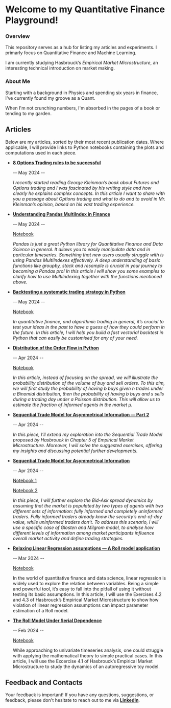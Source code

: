 # Welcome to my Quantitative Finance Playground!

### Overview
This repository serves as a hub for listing my articles and experiments. I primarly focus on Quantitative Finance and Machine Learning.

I am currently studying Hasbrouck’s *Empirical Market Microstructure*, an interesting technical introduction on market making.

### About Me
Starting with a background in Physics and spending six years in finance, I've currently found my groove as a Quant.

When I'm not crunching numbers, I'm absorbed in the pages of a book or tending to my garden.

## Articles
Below are my articles, sorted by their most recent publication dates. Where applicable, I will provide links to Python notebooks containing the plots and computations used in each piece.


- [**8 Options Trading rules to be successful**](https://medium.com/@lu.battistoni/8-options-trading-rules-to-be-successful-5418f469137f)
  
   -- May 2024 --

  *I recently started reading George Kleinman’s book about Futures and Options trading and I was fascinated by his writing style and how clearly he explains complex concepts.
  In this article I want to share with you a passage about Options trading and what to do and to avoid in Mr. Kleinman’s opinion, based on his vast trading experience.*


- [**Understanding Pandas MultiIndex in Finance**](https://medium.com/@lu.battistoni/understanding-pandas-multiindex-in-finance-cdfdda16f792)
  
   -- May 2024 --

  [Notebook](https://github.com/Peropero0/quantitative_finance_playground/blob/main/notebooks/general_python_tutorials/multiindexing_tutorial.ipynb)

  *Pandas is just a great Python library for Quantitative Finance and Data Science in general. It allows you to easily manipulate data and in particular timeseries. Something that new users usually struggle with is using Pandas MultiIndexes effectively. A deep understanding of basic functions like groupby, stack and resample is crucial in your journey to becoming a Pandas pro! In this article I will show you some examples to clarify how to use MultiIndexing together with the functions mentioned above.*


- [**Backtesting a systematic trading strategy in Python**](https://medium.com/@lu.battistoni/backtesting-a-systematic-trading-strategy-in-python-e08263e888ab)
  
   -- May 2024 --

  [Notebook](https://github.com/Peropero0/quantitative_finance_playground/blob/main/notebooks/simple_vectorial_backtest/simple_vectorial_backtest.ipynb)

  *In quantitative finance, and algorithmic trading in general, it’s crucial to test your ideas in the past to have a guess of how they could perform in the future. In this article, I will help you build a fast vectorial backtest in Python that can easily be customised for any of your need.*

- [**Distribution of the Order Flow in Python**](https://medium.com/technological-singularity/distribution-of-the-order-flow-in-python-d7ba059dbf13)
  
   -- Apr 2024 --

  [Notebook](https://github.com/Peropero0/quantitative_finance_playground/blob/main/notebooks/Hasbrouck_Market_Microstructure/sequential_trade_model_part_3.ipynb)

  *In this article, instead of focusing on the spread, we will illustrate the probability distribution of the volume of buy and sell orders. To this aim, we will first study the probability of having b buys given n trades under a Binomial distribution, then the probability of having b buys and s sells during a trading day under a Poisson distribution. This will allow us to estimate the fraction of informed agents in the market μ.*


- [**Sequential Trade Model for Asymmetrical Information — Part 2**](https://medium.com/technological-singularity/sequential-trade-model-for-asymmetrical-information-part-2-74ce13070bdd)

  -- Apr 2024 --

  *In this piece, I’ll extend my exploration into the Sequential Trade Model proposed by Hasbrouck in Chapter 5 of Empirical Market Microstructure. Moreover, I will solve the suggested exercises, offering my insights and discussing potential further developments.*

  

- [**Sequential Trade Model for Asymmetrical Information**](https://medium.com/@lu.battistoni/sequential-trade-model-for-asymmetrical-information-54245268f802)
  
  -- Apr 2024 --

  [Notebook 1](https://github.com/Peropero0/quantitative_finance_playground/blob/main/notebooks/Hasbrouck_Market_Microstructure/sequential_trade_model.ipynb)

  [Notebook 2](https://github.com/Peropero0/quantitative_finance_playground/blob/main/notebooks/Hasbrouck_Market_Microstructure/sequential_trade_model_part_2.ipynb)

  *In this piece, I will further explore the Bid-Ask spread dynamics by assuming that the market is populated by two types of agents with two different sets of information: fully informed and completely uninformed traders. Fully informed traders already know the security’s end-of-day value, while uninformed traders don’t. To address this scenario, I will use a specific case of Glosten and Milgrom model, to analyse how different levels of information among market participants influence overall market activity and define trading strategies.*


- [**Relaxing Linear Regression assumptions — A Roll model application**](https://medium.com/@lu.battistoni/relaxing-linear-regression-assumptions-a-roll-model-application-59e310dde6ce)

   -- Mar 2024 --

  [Notebook](https://github.com/Peropero0/quantitative_finance_playground/blob/main/notebooks/Hasbrouck_Market_Microstructure/roll_model_relaxing_of_assumptions.ipynb)
    
  In the world of quantitative finance and data science, linear regression is widely used to explore the relation between variables. Being a simple and powerful tool, it’s easy to fall into the pitfall of using it without testing its basic assumptions. In this article, I will use the Exercises 4.2 and 4.3 of Hasbrouck’s Empirical Market Microstructure to show how violation of linear regression assumptions can impact parameter estimation of a Roll model. 


- [**The Roll Model Under Serial Dependence**](https://python.plainenglish.io/roll-model-under-serial-dependence-f9ba693446f9)

  -- Feb 2024 --

  [Notebook](https://github.com/Peropero0/quantitative_finance_playground/blob/main/notebooks/Hasbrouck_Market_Microstructure/roll_model_serial_dependence.ipynb)
  
  While approaching to univariate timeseries analysis, one could struggle with applying the mathematical theory to simple practical cases. In this article, I will use the Excercise 4.1 of Hasbrouck’s Empirical Market Microstructure to study the dynamics of an autoregressive toy model.




## Feedback and Contacts
Your feedback is important! If you have any questions, suggestions, or feedback, please don't hesitate to reach out to me via [**LinkedIn**](https://www.linkedin.com/in/luigi-battistoni/).




